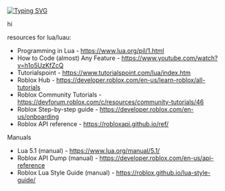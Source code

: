 [![Typing SVG](https://readme-typing-svg.demolab.com?font=Fira+Code&size=15&duration=2500&pause=300&width=435&lines=Solarite;Amateur+Roblox+Game+Developer+and+Item+Asylum+player)](https://git.io/typing-svg)

hi

resources for lua/luau:

- Programming in Lua - https://www.lua.org/pil/1.html
- How to Code (almost) Any Feature - https://www.youtube.com/watch?v=h1o5UzKfZcQ
- Tutorialspoint - https://www.tutorialspoint.com/lua/index.htm
- Roblox Hub - https://developer.roblox.com/en-us/learn-roblox/all-tutorials
- Roblox Community Tutorials - https://devforum.roblox.com/c/resources/community-tutorials/46
- Roblox Step-by-step guide - https://developer.roblox.com/en-us/onboarding
- Roblox API reference - https://robloxapi.github.io/ref/
 

Manuals
- Lua 5.1 (manual) - https://www.lua.org/manual/5.1/
- Roblox API Dump (manual) - https://developer.roblox.com/en-us/api-reference
- Roblox Lua Style Guide (manual) - https://roblox.github.io/lua-style-guide/
